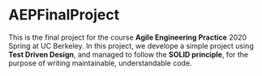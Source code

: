 # AEPFinalProject

This is the final project for the course **Agile Engineering Practice** 2020 Spring at UC Berkeley.
In this project, we develope a simple project using **Test Driven Design**, and managed to follow the **SOLID principle**, for the purpose of writing maintainable, understandable code.
